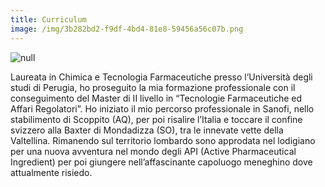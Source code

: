 ```yaml
---
title: Curriculum
image: /img/3b282bd2-f9df-4bd4-81e8-59456a56c07b.png
---
```

![null](/img/3b282bd2-f9df-4bd4-81e8-59456a56c07b.png)

Laureata in Chimica e Tecnologia Farmaceutiche presso l’Università degli studi di Perugia, ho proseguito la mia formazione professionale con il conseguimento del Master di II livello in “Tecnologie Farmaceutiche ed Affari Regolatori”. Ho iniziato il mio percorso professionale in Sanofi, nello stabilimento di Scoppito (AQ), per poi risalire l’Italia e toccare il confine svizzero alla Baxter di Mondadizza (SO), tra le innevate vette della Valtellina. Rimanendo sul territorio lombardo sono approdata nel lodigiano per una nuova avventura nel mondo degli API (Active Pharmaceutical Ingredient) per poi giungere nell’affascinante capoluogo meneghino dove attualmente risiedo.
